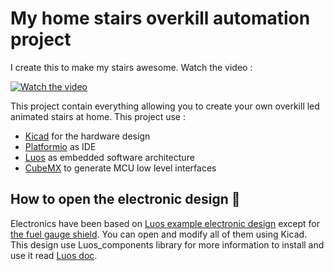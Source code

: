 # My home stairs overkill automation project

I create this to make my stairs awesome.
Watch the video :

<a href="http://www.youtube.com/watch?feature=player_embedded&v=MT_hdq4ZtUk" target="_blank">
 <img src="http://img.youtube.com/vi/MT_hdq4ZtUk/mqdefault.jpg" alt="Watch the video" />
</a>

This project contain everything allowing you to create your own overkill led animated stairs at home.
This project use :

 - [Kicad](https://www.kicad.org/) for the hardware design
 - [Platformio](https://platformio.org/) as IDE
 - [Luos](https://www.luos.io/) as embedded software architecture
 - [CubeMX](https://www.st.com/en/development-tools/stm32cubemx.html) to generate MCU low level interfaces

## How to open the electronic design :electric_plug:
Electronics have been based on [Luos example electronic design](https://github.com/Luos-io/Examples/tree/master/Hardware) except for [the fuel gauge shield](/hardware/l0-shield/l0_load). You can open and modify all of them using Kicad. This design use Luos_components library for more information to install and use it read [Luos doc](https://docs.luos.io).
